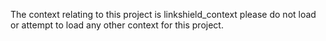 

The context relating to this project is linkshield_context 
please do not load or attempt to load any other context for this project.

